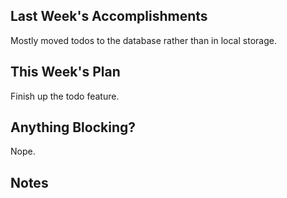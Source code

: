 ## Last Week's Accomplishments
Mostly moved todos to the database rather than in local storage.

## This Week's Plan
Finish up the todo feature.

## Anything Blocking?
Nope.

## Notes
